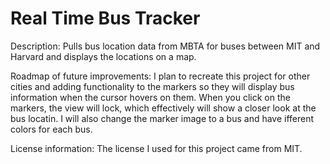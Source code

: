 # Real Time Bus Tracker

Description: Pulls bus location data from MBTA for buses between MIT and Harvard and displays the locations on a map. 

Roadmap of future improvements: I plan to recreate this project for other cities and adding functionality to the markers so they will display bus information when the cursor hovers on them. When you click on the markers, the view will lock, which effectively will show a closer look at the bus locatin. I will also change the marker image to a bus and have ifferent colors for each bus.

License information: The license I used for this project came from MIT. 
